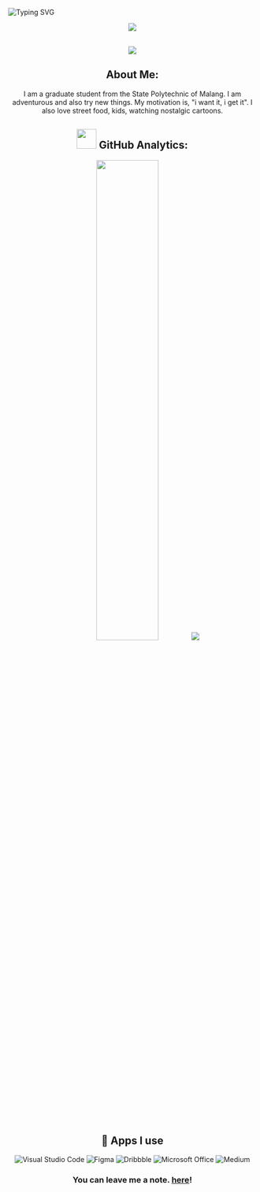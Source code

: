 ![Typing SVG](https://readme-typing-svg.herokuapp.com?font=Fira+Code&weight=700&size=24&pause=1000&color=12343C&center=true&width=1000&height=52&lines=Hello+World!!+Happy+To+Meet+You.+I'm+Qonik)

         
         
          
<p align="center">
<a href="mailto:qoonqoon25@gmail.com"><img src="https://img.shields.io/badge/Gmail-D14836?style=for-the-badge&logo=gmail&logoColor=white"/>
 </p><br>


  <div align="center">
  <a href="https://github.com/fmqonik/github-profile-views-counter">
    <img src="https://komarev.com/ghpvc/?username=fmqonik&style=for-the-badge">
</a>


##  **About Me:**

I am a graduate student from the State Polytechnic of Malang. I am adventurous and also try new things. My motivation is, "i want it, i get it". I also love street food, kids, watching nostalgic cartoons. <br>





## <img src="https://media.giphy.com/media/ZCN6F3FAkwsyOGU2RS/giphy.gif" width="40"> **GitHub Analytics:**





  <img height="50%" width="auto" src ="https://github-readme-stats.vercel.app/api?username=fmqonik&show_icons=true&count_private=true&theme=darcula&hide_border=true&hide=issues,contribs&bg_color=00000000">
  
  
  <img src ="https://github-readme-streak-stats.herokuapp.com?user=fmqonik&theme=darcula&hide_border=true&background=FFFFFF00">
  <br>

  
  ## 📱 Apps I use

![Visual Studio Code](https://img.shields.io/badge/Visual_Studio_Code-0078D4?style=for-the-badge&logo=visual%20studio%20code&logoColor=white)
![Figma](https://img.shields.io/badge/Figma-000000?style=for-the-badge&logo=Figma&logoColor=white)
![Dribbble](https://img.shields.io/badge/Dribbble-%2300C4CC.svg?&style=for-the-badge&logo=dribbble&logoColor=white)
![Microsoft Office](https://img.shields.io/badge/Microsoft_Office-D83B01?style=for-the-badge&logo=microsoft-office&logoColor=white)
![Medium](https://img.shields.io/badge/Medium-34A853?style=for-the-badge&logo=medium&logoColor=white)



<h3>You can leave me a note. <a href="https://github.com/fmqonik/fmqonik/issues/new?template=guestbook-entry.md">here</a>!</h3>

